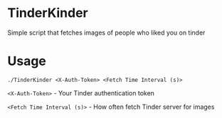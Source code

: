 # TinderKinder
Simple script that fetches images of people who liked you on tinder

# Usage 
`./TinderKinder <X-Auth-Token> <Fetch Time Interval (s)>`

`<X-Auth-Token>` - Your Tinder authentication token

`<Fetch Time Interval (s)>` - How often fetch Tinder server for images
